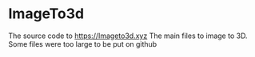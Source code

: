 # ImageTo3d
The source code to https://Imageto3d.xyz
The main files to image to 3D.
Some files were too large to be put on github
